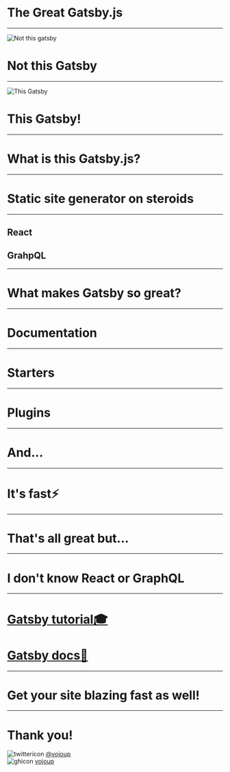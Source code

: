 # The Great Gatsby.js

---

![Not this gatsby](https://www.jetss.com/wp-content/uploads/2017/05/7e6b92f7-bd4d-4ba3-b629-faacbc2c1b0b.png)

# Not this Gatsby

---

![This Gatsby](https://cdn-images-1.medium.com/max/1000/1*G9aVAI3aezHLw_JsiCfB1Q.jpeg)

# This Gatsby!

---

# What is this Gatsby.js?

---

# Static site generator on steroids

---

## React
## GrahpQL

---

# What makes Gatsby so great?

---

# Documentation

---

# Starters

---

# Plugins

---

# And...

---

# It's fast⚡

---

# That's all great but...

---

# I don't know React or GraphQL

---

# [Gatsby tutorial🎓](https://www.gatsbyjs.org/tutorial/)
# [Gatsby docs📖](https://www.gatsbyjs.org/docs/)

---

# Get your site blazing fast as well!

---

# Thank you!

![twittericon](http://www.stickpng.com/assets/images/580b57fcd9996e24bc43c53e.png) [@vojoup](https://twitter.com/vojoup)
<br/>
![ghicon](https://cdn.freebiesupply.com/logos/large/2x/github-icon-logo-png-transparent.png) [vojoup](https://github.com/vojoup)